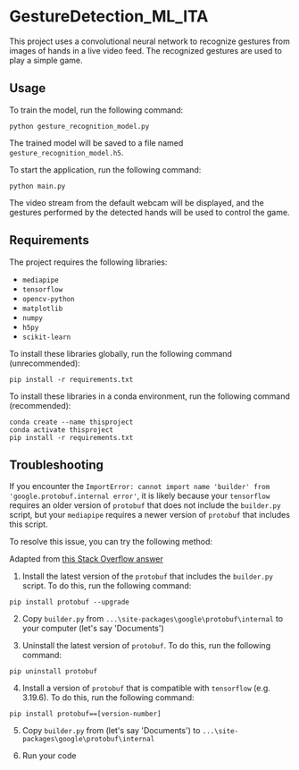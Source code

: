 # GestureDetection_ML_ITA

This project uses a convolutional neural network to recognize gestures from images of hands in a live video feed. The recognized gestures are used to play a simple game.

## Usage

To train the model, run the following command:

```
python gesture_recognition_model.py
```

The trained model will be saved to a file named `gesture_recognition_model.h5`.

To start the application, run the following command:

```
python main.py
```

The video stream from the default webcam will be displayed, and the gestures performed by the detected hands will be used to control the game.

## Requirements

The project requires the following libraries:

- `mediapipe`
- `tensorflow`
- `opencv-python`
- `matplotlib`
- `numpy`
- `h5py`
- `scikit-learn`

To install these libraries globally, run the following command (unrecommended):

```
pip install -r requirements.txt
```

To install these libraries in a conda environment, run the following command (recommended):

```
conda create --name thisproject
conda activate thisproject 
pip install -r requirements.txt
```

## Troubleshooting

If you encounter the `ImportError: cannot import name 'builder' from 'google.protobuf.internal error'`, it is likely because your `tensorflow` requires an older version of `protobuf` that does not include the `builder.py` script, but your `mediapipe` requires a newer version of `protobuf` that includes this script.

To resolve this issue, you can try the following method:

Adapted from [this Stack Overflow answer](https://stackoverflow.com/questions/71759248/importerror-cannot-import-name-builder-from-google-protobuf-internal)

1. Install the latest version of the `protobuf` that includes the `builder.py` script. To do this, run the following command:

```
pip install protobuf --upgrade
```

2. Copy `builder.py` from `...\site-packages\google\protobuf\internal` to your computer (let's say 'Documents')

3. Uninstall the latest version of `protobuf`. To do this, run the following command:

```
pip uninstall protobuf
```

4. Install a version of `protobuf` that is compatible with `tensorflow` (e.g. 3.19.6). To do this, run the following command:

```
pip install protobuf==[version-number]
```

5. Copy `builder.py` from (let's say 'Documents') to `...\site-packages\google\protobuf\internal`

6. Run your code
